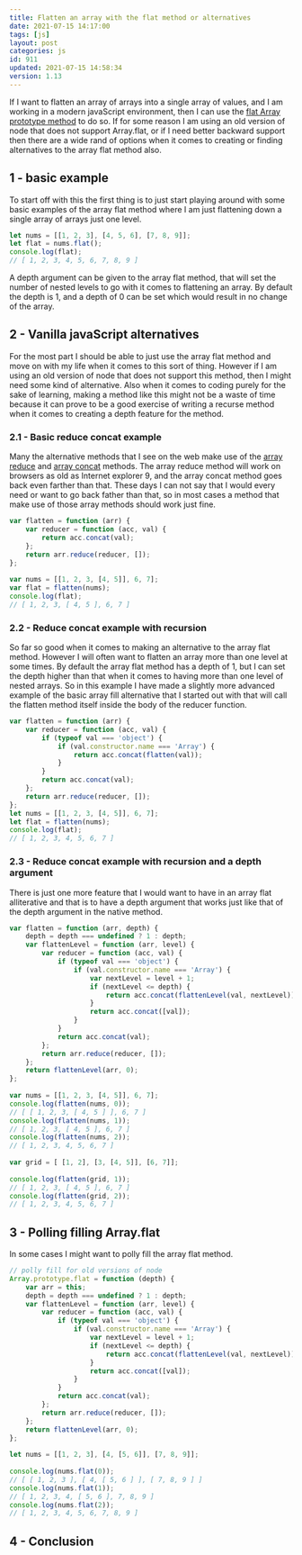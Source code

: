 ```yaml
---
title: Flatten an array with the flat method or alternatives
date: 2021-07-15 14:17:00
tags: [js]
layout: post
categories: js
id: 911
updated: 2021-07-15 14:58:34
version: 1.13
---
```


If I want to flatten an array of arrays into a single array of values, and I am working in a modern javaScript environment, then I can use the [flat Array prototype method](https://developer.mozilla.org/en-US/docs/Web/JavaScript/Reference/Global_Objects/Array/flat) to do so. If for some reason I am using an old version of node that does not support Array.flat, or if I need better backward support then there are a wide rand of options when it comes to creating or finding alternatives to the array flat method also.

<!-- more -->


## 1 - basic example

To start off with this the first thing is to just start playing around with some basic examples of the array flat method where I am just flattening down a single array of arrays just one level.

```js
let nums = [[1, 2, 3], [4, 5, 6], [7, 8, 9]];
let flat = nums.flat();
console.log(flat);
// [ 1, 2, 3, 4, 5, 6, 7, 8, 9 ]
```

A depth argument can be given to the array flat method, that will set the number of nested levels to go with it comes to flattening an array. By default the depth is 1, and a depth of 0 can be set which would result in no change of the array.

## 2 - Vanilla javaScript alternatives

For the most part I should be able to just use the array flat method and move on with my life when it comes to this sort of thing. However if I am using an old version of node that does not support this method, then I might need some kind of alternative. Also when it comes to coding purely for the sake of learning, making a method like this might not be a waste of time because it can prove to be a good exercise of writing a recurse method when it comes to creating a depth feature for the method.

### 2.1 - Basic reduce concat example

Many the alternative methods that I see on the web make use of the [array reduce](/2021/07/13/js-array-reduce/) and [array concat](/2020/07/13/js-array-concat/) methods. The array reduce method will work on browsers as old as Internet explorer 9, and the array concat method goes back even farther than that. These days I can not say that I would every need or want to go back father than that, so in most cases a method that make use of those array methods should work just fine.

```js
var flatten = function (arr) {
    var reducer = function (acc, val) {
        return acc.concat(val);
    };
    return arr.reduce(reducer, []);
};
 
var nums = [[1, 2, 3, [4, 5]], 6, 7];
var flat = flatten(nums);
console.log(flat);
// [ 1, 2, 3, [ 4, 5 ], 6, 7 ]
```

### 2.2 - Reduce concat example with recursion

So far so good when it comes to making an alternative to the array flat method. However I will often want to flatten an array more than one level at some times. By default the array flat method has a depth of 1, but I can set the depth higher than that when it comes to having more than one level of nested arrays. So in this example I have made a slightly more advanced example of the basic array fill alternative that I started out with that will call the flatten method itself inside the body of the reducer function.

```js
var flatten = function (arr) {
    var reducer = function (acc, val) {
        if (typeof val === 'object') {
            if (val.constructor.name === 'Array') {
                return acc.concat(flatten(val));
            }
        }
        return acc.concat(val);
    };
    return arr.reduce(reducer, []);
};
let nums = [[1, 2, 3, [4, 5]], 6, 7];
let flat = flatten(nums);
console.log(flat);
// [ 1, 2, 3, 4, 5, 6, 7 ]
```

### 2.3 - Reduce concat example with recursion and a depth argument

There is just one more feature that I would want to have in an array flat alliterative and that is to have a depth argument that works just like that of the depth argument in the native method.

```js
var flatten = function (arr, depth) {
    depth = depth === undefined ? 1 : depth;
    var flattenLevel = function (arr, level) {
        var reducer = function (acc, val) {
            if (typeof val === 'object') {
                if (val.constructor.name === 'Array') {
                    var nextLevel = level + 1;
                    if (nextLevel <= depth) {
                        return acc.concat(flattenLevel(val, nextLevel));
                    }
                    return acc.concat([val]);
                }
            }
            return acc.concat(val);
        };
        return arr.reduce(reducer, []);
    };
    return flattenLevel(arr, 0);
};
 
var nums = [[1, 2, 3, [4, 5]], 6, 7];
console.log(flatten(nums, 0));
// [ [ 1, 2, 3, [ 4, 5 ] ], 6, 7 ]
console.log(flatten(nums, 1));
// [ 1, 2, 3, [ 4, 5 ], 6, 7 ]
console.log(flatten(nums, 2));
// [ 1, 2, 3, 4, 5, 6, 7 ]
 
var grid = [ [1, 2], [3, [4, 5]], [6, 7]];
 
console.log(flatten(grid, 1));
// [ 1, 2, 3, [ 4, 5 ], 6, 7 ]
console.log(flatten(grid, 2));
// [ 1, 2, 3, 4, 5, 6, 7 ]
```

## 3 - Polling filling Array.flat

In some cases I might want to polly fill the array flat method.

```js
// polly fill for old versions of node
Array.prototype.flat = function (depth) {
    var arr = this;
    depth = depth === undefined ? 1 : depth;
    var flattenLevel = function (arr, level) {
        var reducer = function (acc, val) {
            if (typeof val === 'object') {
                if (val.constructor.name === 'Array') {
                    var nextLevel = level + 1;
                    if (nextLevel <= depth) {
                        return acc.concat(flattenLevel(val, nextLevel));
                    }
                    return acc.concat([val]);
                }
            }
            return acc.concat(val);
        };
        return arr.reduce(reducer, []);
    };
    return flattenLevel(arr, 0);
};
 
let nums = [[1, 2, 3], [4, [5, 6]], [7, 8, 9]];
 
console.log(nums.flat(0));
// [ [ 1, 2, 3 ], [ 4, [ 5, 6 ] ], [ 7, 8, 9 ] ]
console.log(nums.flat(1));
// [ 1, 2, 3, 4, [ 5, 6 ], 7, 8, 9 ]
console.log(nums.flat(2));
// [ 1, 2, 3, 4, 5, 6, 7, 8, 9 ]
```

## 4 - Conclusion

